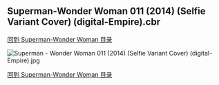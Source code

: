 ## Superman-Wonder Woman 011 (2014) (Selfie Variant Cover) (digital-Empire).cbr


[回到 Superman-Wonder Woman 目录](https://github.com/alicewish/markdown/blob/master/series/Superman-Wonder-Woman.md)


![Superman - Wonder Woman 011 (2014) (Selfie Variant Cover) (digital-Empire).jpg](https://wx1.sinaimg.cn/large/6a9fdecagy1fq34fc99wwj21j72cwgyg.jpg)

[回到 Superman-Wonder Woman 目录](https://github.com/alicewish/markdown/blob/master/series/Superman-Wonder-Woman.md)

